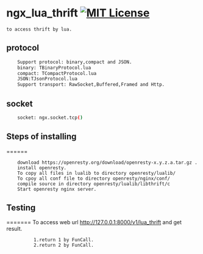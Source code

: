 # ngx_lua_thrift [![MIT License][license-svg]][license-url]
    to access thrift by lua.
## protocol
```bash
    Support protocol: binary,compact and JSON.
    binary: TBinaryProtocol.lua
    compact: TCompactProtocol.lua
    JSON:TJsonProtocol.lua
    Support transport: RawSocket,Buffered,Framed and Http.
```
## socket
```bash
    socket: ngx.socket.tcp()
```
## Steps of installing
======
```
    download https://openresty.org/download/openresty-x.y.z.a.tar.gz .
    install openresty.
    To copy all files in lualib to directory openresty/lualib/
    To cpoy all conf file to directory openresty/nginx/conf/
    compile source in directory openresty/lualib/libthrift/c
    Start openresty nginx server.
```
## Testing
=======
    To access web url http://127.0.0.1:8000/v1/lua_thrift and get result.
```
          1.return 1 by FunCall.
          2.return 2 by FunCall.
```
[license-url]: https://github.com/deuill/go-php/blob/master/LICENSE
[license-svg]: https://img.shields.io/badge/license-MIT-blue.svg
